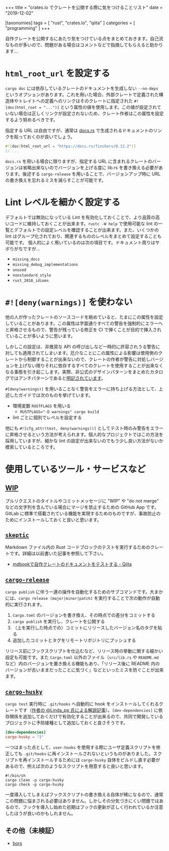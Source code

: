 +++
title = "crates.io でクレートを公開する際に気をつけることリスト"
date = "2019-12-02"

[taxonomies]
tags = [ "rust", "crates.io", "qiita" ]
categories = [ "programming" ]
+++

自作クレートを公開するにあたり気をつけている点をまとめておきます。自己流なものが多いので、問題がある場合はコメントなどで指摘してもらえると助かります…

<!-- more -->

# `html_root_url` を設定する

`cargo doc` には依存しているクレートのドキュメントを生成しない `--no-deps` というオプションがあります。これを用いた場合、外部クレートで定義された構造体やトレイトへの定義へのリンクはそのクレートに指定された `#![doc(html_root = "...")]` という属性の値を使用します。この値が設定されていない場合は正しくリンクが設定されないため、クレート作者はこの属性を設定するよう努めるべきです。

指定する URL は自由ですが、通常は [docs.rs](https://docs.rs) で生成されるドキュメントのリンクを貼っておくのが良いでしょう。

```rust:src/lib.rs
#![doc(html_root_url = "https://docs.rs/finchers/0.13.2")]
// ...
```

`docs.rs` を用いる場合に限りますが、指定する URL に含まれるクレートのバージョンは省略出来ないのでバージョンを上げる度に lib.rs を書き換える必要があります。後述する `cargo-release` を用いることで、バージョンアップ時に URL の書き換えを忘れるミスを減らすことが可能です。

# Lint レベルを細かく設定する

デフォルトでは無効になっている Lint を有効化しておくことで、より品質の高いコードに維持しておくことが出来ます。`rustc -W help` で使用可能な lint の一覧とデフォルトでの設定レベルを確認することが出来ます。また、いくつかの lint はグループ化されており、関連するもののレベルをまとめて設定することも可能です。
個人的によく用いているのは次の項目です。ドキュメント周りはサボりがちですが…

* `missing_docs`
* `missing_debug_implementations`
* `unused`
* `nonstandard_style`
* `rust_2018_idioms`

# `#![deny(warnings)]` を使わない

他の人が作ったクレートのソースコードを眺めていると、たまにこの属性を設定していることがあります。この属性は字面通りすべての警告を強制的にエラーへと昇格させるもので、警告が残っている修正を CI で弾くことが目的で挿入されていることが多いように思います。

しかしこの設定は、非推奨な API の呼び出しなど一時的に許容されうる警告に対しても適用されてしまいます。厄介なことにこの属性による影響は使用側のクレートから制御することが出来ないので、クレートの作者が警告に対処しバージョンを上げない限りそれに依存するすべてのクレートを使用することが出来なくなる事態を引き起こします。実際、非公式のデザインパターンをまとめたカタログではアンチパターンであると[明記されています](https://github.com/rust-unofficial/patterns/blob/master/anti_patterns/deny-warnings.md)。

`#[deny(warnings)]` を用いることなく警告をエラーに持ち上げる方法として、上述したガイドでは次のものを挙げています。

* 環境変数 `RUSTFLAGS` を用いる
  - `RUSTFLAGS="-D warnings" cargo build`
* lint ごとに個別でレベルを設定する

他にも `#![cfg_attr(test, deny(warnings))]` としてテスト時のみ警告をエラーに昇格させるという方法が考えられます。個人的なプロジェクトではこの方法を採用していますが、細かな lint の設定が出来ないのでもう少し良い方法がないか模索しているところです。

# 使用しているツール・サービスなど

## [WIP]
プルリクエストのタイトルやコミットメッセージに "WIP" や "do not merge" などの文字列を含んでいる場合にマージを禁止するための GitHub App です。GitLab に標準で搭載されている機能を実現するためのものですが、事故防止のためにインストールしておくと良いと思います。

## [`skeptic`]

Markdown ファイル内の Rust コードブロックのテストを実行するためのクレートです。詳細は以前書いた記事を参照して下さい。

* [mdbookで自作クレートのドキュメントをテストする - Qiita](https://qiita.com/ubnt_intrepid/items/134d8a03cdaa25225cd5)

## [`cargo-release`]

`cargo publish` に伴う一連の操作を自動化するためのサブコマンドです。大まかには、`cargo release (major|minor|patch)` を実行することで次の動作が自動的に実行されます。

1. `Cargo.toml` のバージョンを書き換え、その時点での差分をコミットする
2. `cargo publish` を実行し、クレートを公開する
3. （上を実行した時点での）コミットにリリースしたバージョン名のタグを貼る
4. 追加したコミットとタグをリモートリポジトリにプッシュする

リリース前にフックスクリプトを仕込むなど、リリース時の挙動に関する細かい設定も可能です。また `Cargo.toml` 以外のファイル（`src/lib.rs` や `README.md` など）内のバージョンを置き換える機能もあり、「リリース後に README 内のバージョンが古いままだったことに気づく」などといったミスを防ぐことが出来ます。

## [`cargo-husky`]

`cargo test` 実行時に `.git/hooks` へ自動的に hook をインストールしてくれるクレートです（[作者の @Linda_pp 氏による解説記事](https://rhysd.hatenablog.com/entry/2018/10/08/205041)）。`[dev-dependencies]` に依存関係を追加しておくだけで有効化することが出来るので、共同で開発しているプロジェクトに予防接種として追加しておくと良さそうです。

```toml:Cargo.toml
[dev-dependencies]
cargo-husky = "1"
```

一つはまった点として、`user-hooks` を使用する際にユーザ定義スクリプトを修正しても `.git/hooks` に再インストールされないというものがありました。スクリプトを再インストールするためには `cargo-husky` 自体をビルドし直す必要があるので、例えば次のようなスクリプトを用意すると良いと思います。

```shell-session 
#!/bin/sh
cargo clean -p cargo-husky
cargo check -p cargo-husky
```

一度導入してしまえばフックスクリプトの書き換える自体が稀になるので、通常この問題に悩まされる必要はありません。しかしその分気づきにくい問題ではあるので、フックを導入し始めた初期はフックの更新が正しく行われているか注意したほうが良いのかもしれません。

## その他（未検証）
* [bors]

<!-- Links -->

[WIP]: https://github.com/apps/wip
[`skeptic`]: https://crates.io/crates/skeptic
[`cargo-release`]: https://crates.io/crates/cargo-release
[`cargo-husky`]: https://crates.io/crates/cargo-husky
[bors]: https://github.com/bors-ng/bors-ng

